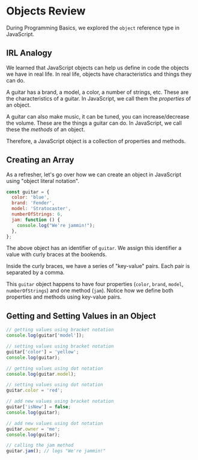 # Objects Review

During Programming Basics, we explored the `object` reference type in JavaScript.

## IRL Analogy
We learned that JavaScript objects can help us define in code the objects we have in real life. In real life, objects have characteristics and things they can do.

A guitar has a brand, a model, a color, a number of strings, etc. These are the characteristics of a guitar. In JavaScript, we call them the *properties* of an object.

A guitar can also make music, it can be tuned, you can increase/decrease the volume. These are the things a guitar can do. In JavaScript, we call these the *methods* of an object.

Therefore, a JavaScript object is a collection of properties and methods.

## Creating an Array
As a refresher, let's go over how we can create an object in JavaScript using "object literal notation".

```js
const guitar = {
  color: 'blue',
  brand: 'Fender',
  model: 'Stratocaster',
  numberOfStrings: 6,
  jam: function () {
    console.log("We're jammin!");
  },
};
```

The above object has an identifier of `guitar`. We assign this identifier a value with curly braces at the bookends.

Inside the curly braces, we have a series of "key-value" pairs. Each pair is separated by a comma.

This `guitar` object happens to have four properties (`color`, `brand`, `model`, `numberOfStrings`) and one method (`jam`). Notice how we define both properties and methods using key-value pairs.

## Getting and Setting Values in an Object
```js
// getting values using bracket notation
console.log(guitar['model']);

// setting values using bracket notation
guitar['color'] = 'yellow';
console.log(guitar);

// getting values using dot notation
console.log(guitar.model);

// setting values using dot notation
guitar.color = 'red';

// add new values using bracket notation
guitar['isNew'] = false;
console.log(guitar);

// add new values using dot notation
guitar.owner = 'me';
console.log(guitar);

// calling the jam method
guitar.jam(); // logs "We're jammin!"
```
